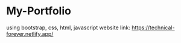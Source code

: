 # My-Portfolio
using bootstrap, css, html, javascript
website link: https://technical-forever.netlify.app/
